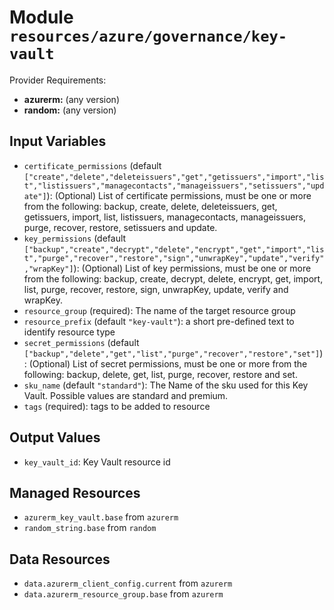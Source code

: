 
# Module `resources/azure/governance/key-vault`

Provider Requirements:
* **azurerm:** (any version)
* **random:** (any version)

## Input Variables
* `certificate_permissions` (default `["create","delete","deleteissuers","get","getissuers","import","list","listissuers","managecontacts","manageissuers","setissuers","update"]`): (Optional) List of certificate permissions, must be one or more from the following: backup, create, delete, deleteissuers, get, getissuers, import, list, listissuers, managecontacts, manageissuers, purge, recover, restore, setissuers and update.
* `key_permissions` (default `["backup","create","decrypt","delete","encrypt","get","import","list","purge","recover","restore","sign","unwrapKey","update","verify","wrapKey"]`): (Optional) List of key permissions, must be one or more from the following: backup, create, decrypt, delete, encrypt, get, import, list, purge, recover, restore, sign, unwrapKey, update, verify and wrapKey.
* `resource_group` (required): The name of the target resource group
* `resource_prefix` (default `"key-vault"`): a short pre-defined text to identify resource type
* `secret_permissions` (default `["backup","delete","get","list","purge","recover","restore","set"]`): (Optional) List of secret permissions, must be one or more from the following: backup, delete, get, list, purge, recover, restore and set.
* `sku_name` (default `"standard"`): The Name of the sku used for this Key Vault. Possible values are standard and premium.
* `tags` (required): tags to be added to resource

## Output Values
* `key_vault_id`: Key Vault resource id

## Managed Resources
* `azurerm_key_vault.base` from `azurerm`
* `random_string.base` from `random`

## Data Resources
* `data.azurerm_client_config.current` from `azurerm`
* `data.azurerm_resource_group.base` from `azurerm`

